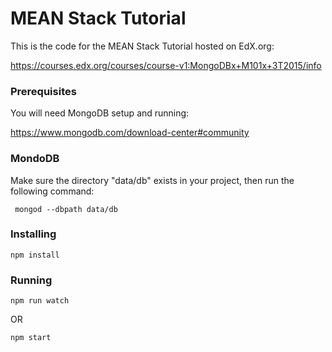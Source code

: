 # MEAN Stack Tutorial

This is the code for the MEAN Stack Tutorial hosted on EdX.org:

https://courses.edx.org/courses/course-v1:MongoDBx+M101x+3T2015/info


### Prerequisites

You will need MongoDB setup and running:

https://www.mongodb.com/download-center#community


### MondoDB
Make sure the directory "data/db" exists in your project, then run the following command:

```
 mongod --dbpath data/db
```


### Installing

```
npm install
```


### Running

```
npm run watch
```

OR

```
npm start
```